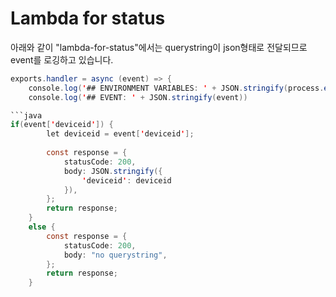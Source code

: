 # Lambda for status

아래와 같이 "lambda-for-status"에서는 querystring이 json형태로 전달되므로 event를 로깅하고 있습니다. 

```java
exports.handler = async (event) => {
    console.log('## ENVIRONMENT VARIABLES: ' + JSON.stringify(process.env));
    console.log('## EVENT: ' + JSON.stringify(event))

```java
if(event['deviceid']) {
        let deviceid = event['deviceid'];
        
        const response = {
            statusCode: 200,
            body: JSON.stringify({
                'deviceid': deviceid
            }),
        };
        return response;
    }
    else {
        const response = {
            statusCode: 200,
            body: "no querystring",
        };
        return response;
    }
```    
